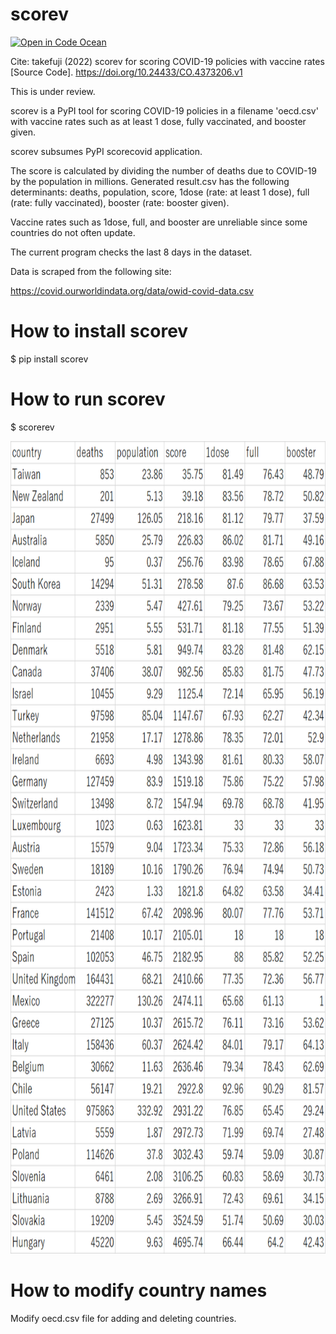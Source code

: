 # scorev
[![Open in Code Ocean](https://codeocean.com/codeocean-assets/badge/open-in-code-ocean.svg)](https://codeocean.com/capsule/1f1cb392-a56c-41da-a18d-ca8853a398e7/tree)

Cite:
takefuji (2022) scorev for scoring COVID-19 policies with vaccine rates [Source Code]. https://doi.org/10.24433/CO.4373206.v1

This is under review.

scorev is a PyPI tool for scoring COVID-19 policies in a filename 'oecd.csv' with vaccine rates 
such as at least 1 dose, fully vaccinated, and booster given.

scorev subsumes PyPI scorecovid application.

The score is calculated by dividing the number of deaths due to COVID-19 by the population in millions.
Generated result.csv has the following determinants:
deaths, population, score, 1dose (rate: at least 1 dose), full (rate: fully vaccinated), booster (rate: booster given).

Vaccine rates such as 1dose, full, and booster are unreliable 
since some countries do not often update.

The current program checks the last 8 days in the dataset.

Data is scraped from the following site:

https://covid.ourworldindata.org/data/owid-covid-data.csv

# How to install scorev
$ pip install scorev

# How to run scorev
$ scorerev

<img src='https://github.com/ytakefuji/scorev/raw/main/result.png' width=800 height=1300 >

# How to modify country names
Modify oecd.csv file for adding and deleting countries.
